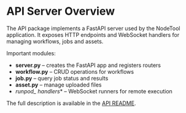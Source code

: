 # API Server Overview

The API package implements a FastAPI server used by the NodeTool application. It exposes HTTP endpoints and WebSocket
handlers for managing workflows, jobs and assets.

Important modules:

- **server.py** – creates the FastAPI app and registers routers
- **workflow.py** – CRUD operations for workflows
- **job.py** – query job status and results
- **asset.py** – manage uploaded files
- **runpod\_* handlers*\* – WebSocket runners for remote execution

The full description is available in the [API README](../src/nodetool/api/README.md).
